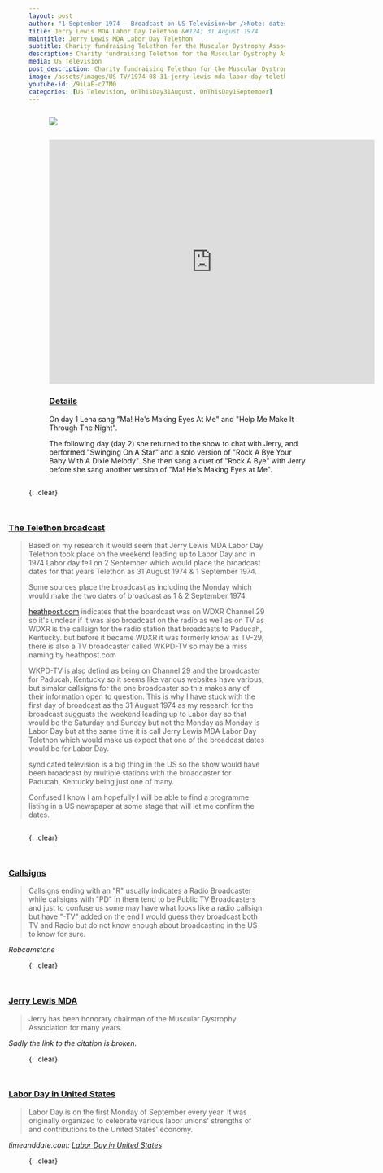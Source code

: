 ```yaml
---
layout: post
author: "1 September 1974 — Broadcast on US Television<br />Note: dates may be 1 September 1974 — 2 September 1974"
title: Jerry Lewis MDA Labor Day Telethon &#124; 31 August 1974
maintitle: Jerry Lewis MDA Labor Day Telethon
subtitle: Charity fundraising Telethon for the Muscular Dystrophy Association
description: Charity fundraising Telethon for the Muscular Dystrophy Association.
media: US Television
post_description: Charity fundraising Telethon for the Muscular Dystrophy Association.
image: /assets/images/US-TV/1974-08-31-jerry-lewis-mda-labor-day-telethon.jpg
youtube-id: /9iLaE-c77M0
categories: [US Television, OnThisDay31August, OnThisDay1September]
---
```


<figure class="fig1">
<img src="{{ page.image }}" class="full-width" />
</figure>

<figure class="fig2">
<div class="responsive-video"><iframe width="640px" height="480px" src="https://www.youtube.com/embed/9iLaE-c77M0?start=2172&rel=0&showinfo=1" frameborder="0" allowfullscreen></iframe></div>
<h3 id="details"><a href="#details">Details</a></h3>
<p>On day 1 Lena sang "Ma! He's Making Eyes At Me" and "Help Me Make It Through The Night".</p>
<p>The following day (day 2) she returned to the show to chat with Jerry, and performed "Swinging On A Star" and a solo version of "Rock A Bye Your Baby With A Dixie Melody". She then sang a duet of "Rock A Bye" with Jerry before she sang another version of "Ma! He's Making Eyes at Me".</p>
</figure>

{: .clear}

<figure class="fig3">
<h3 id="telethon"><a href="#telethon">The Telethon broadcast</a></h3>
<blockquote>
<p>Based on my research it would seem that Jerry Lewis MDA Labor Day Telethon took place on the weekend leading up to Labor Day and in 1974 Labor day fell on 2 September which would place the broadcast dates for that years Telethon as 31 August 1974 & 1 September 1974.</p>
<p>Some sources place the broadcast as including the Monday which would make the two dates of broadcast as 1 & 2 September 1974.</P>
<p><a href="https://www.heathpost.com/2020/09/whats-on-tv-this-labor-day-weekend-1974_1.html">heathpost.com</a> indicates that the boardcast was on WDXR Channel 29 so it's unclear if it was also broadcast on the radio as well as on TV as WDXR is the callsign for the radio station that broadcasts to Paducah, Kentucky. but before it became WDXR it was formerly know as TV-29, there is also a TV broadcaster called WKPD-TV so may be a miss naming by heathpost.com</p>
<p>WKPD-TV is also defind as being on Channel 29 and the broadcaster for Paducah, Kentucky so it seems like various websites have various, but simalor callsigns for the one broadcaster so this makes any of their information open to question. This is why I have stuck with the first day of broadcast as the 31 August 1974 as my research for the broadcast suggusts the weekend leading up to Labor day so that would be the Saturday and Sunday but not the Monday as Monday is Labor Day but at the same time it is call Jerry Lewis MDA Labor Day Telethon which would make us expect that one of the broadcast dates would be for Labor Day.</p>
<p>syndicated television is a big thing in the US so the show would have been broadcast by multiple stations with the broadcaster for Paducah, Kentucky being just one of many.</p>
<p>Confused I know I am hopefully I will be able to find a programme listing in a US newspaper at some stage that will let me confirm the dates.</p>
</blockquote>
</figure>

{: .clear}

<figure class="fig3">
<h3 id="callsigns"><a href="#callsigns">Callsigns</a></h3>
<blockquote>
<p>Callsigns ending with an "R" usually indicates a Radio Broadcaster while callsigns with "PD" in them tend to be Public TV Broadcasters and just to confuse us some may have what looks like a radio callsign but have "-TV" added on the end I would guess they broadcast both TV and Radio but do not know enough about broadcasting in the US to know for sure.</p>
</blockquote>
<cite>Robcamstone</cite>
</figure>

{: .clear}

<figure class="fig3">
<h3 id="mda"><a href="#mda">Jerry Lewis MDA</a></h3>
<blockquote>Jerry has been honorary chairman of the Muscular Dystrophy Association for many years.</blockquote>
<cite>Sadly the link to the citation is broken.</cite>
</figure>

{: .clear}

<figure class="fig3">
<h3 id="labor-day"><a href="#labor-day">Labor Day in United States</a></h3>
<blockquote>Labor Day is on the first Monday of September every year. It was originally organized to celebrate various labor unions' strengths of and contributions to the United States' economy.</blockquote>
<cite>timeanddate.com: <a href="https://www.timeanddate.com/holidays/us/labor-day">Labor Day in United States</a></cite>
</figure>

<br />{: .clear}

<style>
.fig1 {float:left; width:49%;}

.fig2 {float:right; width:49%;}

.fig3 {float:right; width:100%;}

figcaption {float:left; width:100%;}

@media screen and (orientation:portrait) {
.fig1, .fig2 {float:left; width:100%;}
figcaption {float:left; width:100%; margin-bottom: 10px;}
}
</style>

